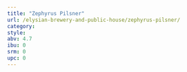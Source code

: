 ```yaml
---
title: "Zephyrus Pilsner"
url: /elysian-brewery-and-public-house/zephyrus-pilsner/
category: 
style: 
abv: 4.7
ibu: 0
srm: 0
upc: 0
---
```


